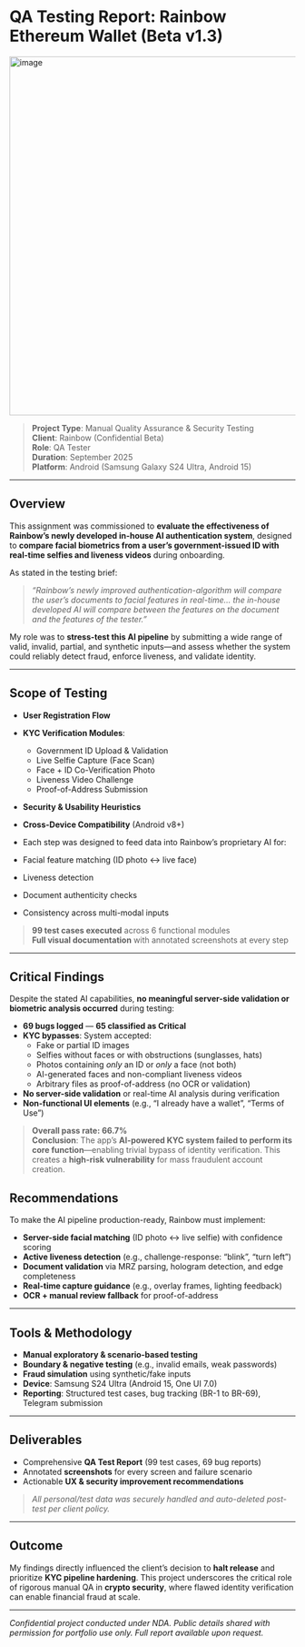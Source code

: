 # QA Testing Report: Rainbow Ethereum Wallet (Beta v1.3)

<img width="1592" height="631" alt="image" src="https://github.com/user-attachments/assets/2f690041-2647-41a7-8b5d-d8e5e30cf8fd" />


> **Project Type**: Manual Quality Assurance & Security Testing  
> **Client**: Rainbow (Confidential Beta)  
> **Role**: QA Tester  
> **Duration**: September 2025  
> **Platform**: Android (Samsung Galaxy S24 Ultra, Android 15)

---

##  Overview

This assignment was commissioned to **evaluate the effectiveness of Rainbow’s newly developed in-house AI authentication system**, designed to **compare facial biometrics from a user’s government-issued ID with real-time selfies and liveness videos** during onboarding.

As stated in the testing brief:
> _“Rainbow’s newly improved authentication-algorithm will compare the user’s documents to facial features in real-time… the in-house developed AI will compare between the features on the document and the features of the tester.”_

My role was to **stress-test this AI pipeline** by submitting a wide range of valid, invalid, partial, and synthetic inputs—and assess whether the system could reliably detect fraud, enforce liveness, and validate identity.

---

##  Scope of Testing

- **User Registration Flow**  
- **KYC Verification Modules**:
  - Government ID Upload & Validation
  - Live Selfie Capture (Face Scan)
  - Face + ID Co-Verification Photo
  - Liveness Video Challenge
  - Proof-of-Address Submission
- **Security & Usability Heuristics**
- **Cross-Device Compatibility** (Android v8+)

- Each step was designed to feed data into Rainbow’s proprietary AI for:
- Facial feature matching (ID photo ↔ live face)
- Liveness detection
- Document authenticity checks
- Consistency across multi-modal inputs

>  **99 test cases executed** across 6 functional modules  
>  **Full visual documentation** with annotated screenshots at every step

---

##  Critical Findings

Despite the stated AI capabilities, **no meaningful server-side validation or biometric analysis occurred** during testing:

- **69 bugs logged** — **65 classified as Critical**
- **KYC bypasses**: System accepted:
  - Fake or partial ID images
  - Selfies without faces or with obstructions (sunglasses, hats)
  - Photos containing *only* an ID or *only* a face (not both)
  - AI-generated faces and non-compliant liveness videos
  - Arbitrary files as proof-of-address (no OCR or validation)
- **No server-side validation** or real-time AI analysis during verification
- **Non-functional UI elements** (e.g., “I already have a wallet”, “Terms of Use”)

>  **Overall pass rate: 66.7%**  
>  **Conclusion**: The app’s **AI-powered KYC system failed to perform its core function**—enabling trivial bypass of identity verification. This creates a **high-risk vulnerability** for mass fraudulent account creation.

##  Recommendations

To make the AI pipeline production-ready, Rainbow must implement:
- **Server-side facial matching** (ID photo ↔ live selfie) with confidence scoring
- **Active liveness detection** (e.g., challenge-response: “blink”, “turn left”)
- **Document validation** via MRZ parsing, hologram detection, and edge completeness
- **Real-time capture guidance** (e.g., overlay frames, lighting feedback)
- **OCR + manual review fallback** for proof-of-address

---

##  Tools & Methodology

- **Manual exploratory & scenario-based testing**
- **Boundary & negative testing** (e.g., invalid emails, weak passwords)
- **Fraud simulation** using synthetic/fake inputs
- **Device**: Samsung S24 Ultra (Android 15, One UI 7.0)
- **Reporting**: Structured test cases, bug tracking (BR-1 to BR-69), Telegram submission

---

##  Deliverables

- Comprehensive **QA Test Report** (99 test cases, 69 bug reports)
- Annotated **screenshots** for every screen and failure scenario
- Actionable **UX & security improvement recommendations**

>  *All personal/test data was securely handled and auto-deleted post-test per client policy.*

---

##  Outcome

My findings directly influenced the client’s decision to **halt release** and prioritize **KYC pipeline hardening**. This project underscores the critical role of rigorous manual QA in **crypto security**, where flawed identity verification can enable financial fraud at scale.

---

*Confidential project conducted under NDA. Public details shared with permission for portfolio use only. Full report available upon request.*
